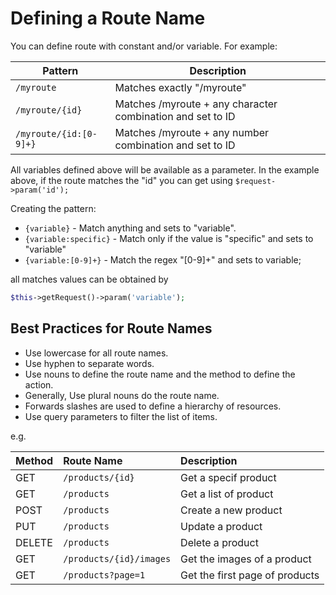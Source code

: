 # Defining a Route Name

You can define route with constant and/or variable. For example:

| Pattern                 | Description                                                |
|-------------------------|------------------------------------------------------------|
| `/myroute`              | Matches exactly "/myroute"                                 |
| `/myroute/{id}`         | Matches /myroute + any character combination and set to ID |
| `/myroute/{id:[0-9]+}`  | Matches /myroute + any number combination and set to ID    |

All variables defined above will be available as a parameter. In the example above,
if the route matches the "id" you can get using `$request->param('id');`

Creating the pattern:

- `{variable}` - Match anything and sets to "variable".
- `{variable:specific}` - Match only if the value is "specific" and sets to "variable"
- `{variable:[0-9]+}` - Match the regex "[0-9]+" and sets to variable;

all matches values can be obtained by

```php
$this->getRequest()->param('variable');
```

## Best Practices for Route Names

- Use lowercase for all route names.
- Use hyphen to separate words.
- Use nouns to define the route name and the method to define the action.
- Generally, Use plural nouns do the route name.
- Forwards slashes are used to define a hierarchy of resources.
- Use query parameters to filter the list of items.

e.g.

| Method | Route Name              | Description                    |
|:-------|:------------------------|:-------------------------------|
| GET    | `/products/{id}`        | Get a specif product           |
| GET    | `/products`             | Get a list of product          |
| POST   | `/products`             | Create a new product           |
| PUT    | `/products`             | Update a product               |
| DELETE | `/products`             | Delete a product               |
| GET    | `/products/{id}/images` | Get the images of a product    |
| GET    | `/products?page=1`      | Get the first page of products |
